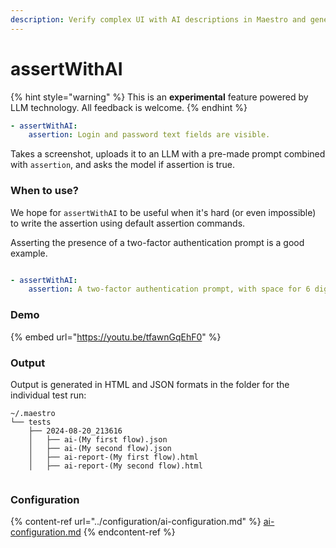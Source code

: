 ```yaml
---
description: Verify complex UI with AI descriptions in Maestro and generate reports.
---
```


# assertWithAI

{% hint style="warning" %}
This is an **experimental** feature powered by LLM technology. All feedback is welcome.
{% endhint %}

```yaml
- assertWithAI:
    assertion: Login and password text fields are visible.
```

Takes a screenshot, uploads it to an LLM with a pre-made prompt combined with `assertion`, and asks the model if assertion is true.

### When to use?

We hope for `assertWithAI` to be useful when it's hard (or even impossible) to write the assertion using default assertion commands.

Asserting the presence of a two-factor authentication prompt is a good example.

<figure><img src="../.gitbook/assets/uber_2fa.png" alt=""><figcaption></figcaption></figure>

```yaml
- assertWithAI:
    assertion: A two-factor authentication prompt, with space for 6 digits, is visible.
```

### Demo

{% embed url="https://youtu.be/tfawnGqEhF0" %}

### Output

Output is generated in HTML and JSON formats in the folder for the individual test run:

```
~/.maestro
└── tests
    ├── 2024-08-20_213616
    │   ├── ai-(My first flow).json
    │   ├── ai-(My second flow).json
    │   ├── ai-report-(My first flow).html
    │   ├── ai-report-(My second flow).html
```

<figure><img src="../../.gitbook/assets/ai_demo.png" alt=""><figcaption></figcaption></figure>

### Configuration

{% content-ref url="../configuration/ai-configuration.md" %}
[ai-configuration.md](../configuration/ai-configuration.md)
{% endcontent-ref %}

